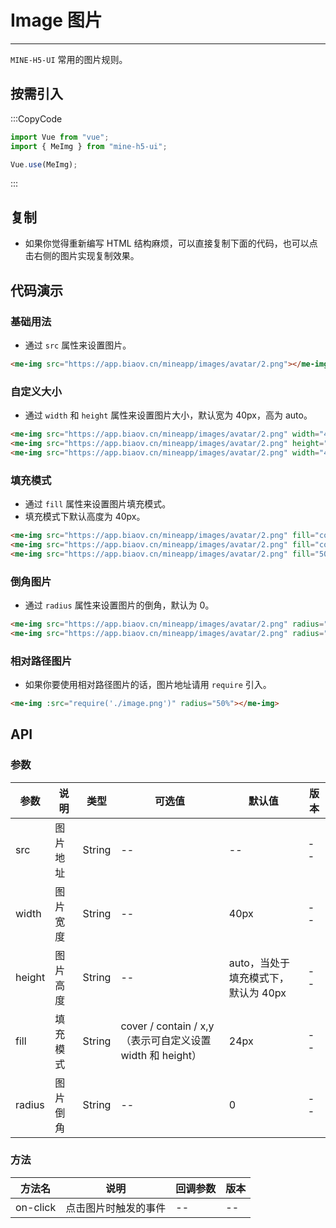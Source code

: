 # Image 图片

---

`MINE-H5-UI` 常用的图片规则。

## 按需引入

:::CopyCode

```JavaScript
import Vue from "vue";
import { MeImg } from "mine-h5-ui";

Vue.use(MeImg);
```

:::

## 复制

- 如果你觉得重新编写 HTML 结构麻烦，可以直接复制下面的代码，也可以点击右侧的图片实现复制效果。

## 代码演示

### 基础用法

- 通过 `src` 属性来设置图片。

```HTML
<me-img src="https://app.biaov.cn/mineapp/images/avatar/2.png"></me-img>
```

### 自定义大小

- 通过 `width` 和 `height` 属性来设置图片大小，默认宽为 40px，高为 auto。

```HTML
<me-img src="https://app.biaov.cn/mineapp/images/avatar/2.png" width="45px"></me-img>
<me-img src="https://app.biaov.cn/mineapp/images/avatar/2.png" height="45px"></me-img>
<me-img src="https://app.biaov.cn/mineapp/images/avatar/2.png" width="45px" height="45px"></me-img>
```

### 填充模式

- 通过 `fill` 属性来设置图片填充模式。
- 填充模式下默认高度为 40px。

```HTML
<me-img src="https://app.biaov.cn/mineapp/images/avatar/2.png" fill="cover"></me-img>
<me-img src="https://app.biaov.cn/mineapp/images/avatar/2.png" fill="contain"></me-img>
<me-img src="https://app.biaov.cn/mineapp/images/avatar/2.png" fill="50% auto"></me-img>
```

### 倒角图片

- 通过 `radius` 属性来设置图片的倒角，默认为 0。

```HTML
<me-img src="https://app.biaov.cn/mineapp/images/avatar/2.png" radius="50%"></me-img>
<me-img src="https://app.biaov.cn/mineapp/images/avatar/2.png" radius="6px"></me-img>
```

### 相对路径图片

- 如果你要使用相对路径图片的话，图片地址请用 `require` 引入。

```HTML
<me-img :src="require('./image.png')" radius="50%"></me-img>
```

## API

### 参数

| 参数   | 说明     | 类型   | 可选值                                                    | 默认值                              | 版本 |
| ------ | -------- | ------ | --------------------------------------------------------- | ----------------------------------- | ---- |
| src    | 图片地址 | String | --                                                        | --                                  | --   |
| width  | 图片宽度 | String | --                                                        | 40px                                | --   |
| height | 图片高度 | String | --                                                        | auto，当处于填充模式下，默认为 40px | --   |
| fill   | 填充模式 | String | cover / contain / x,y（表示可自定义设置 width 和 height） | 24px                                | --   |
| radius | 图片倒角 | String | --                                                        | 0                                   | --   |

### 方法

| 方法名   | 说明                 | 回调参数 | 版本 |
| -------- | -------------------- | -------- | ---- |
| on-click | 点击图片时触发的事件 | --       | --   |

